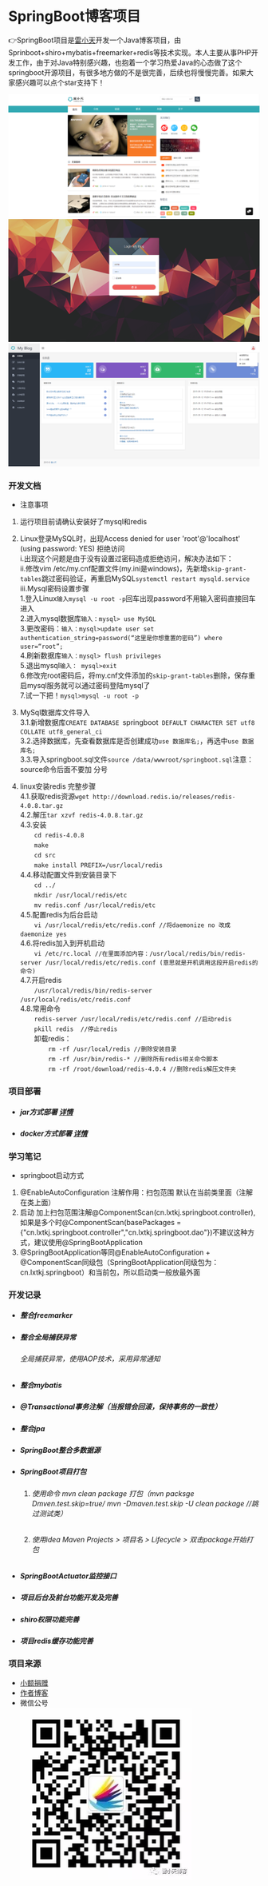 # SpringBoot博客项目
👉SpringBoot项目是[雷小天](https://www.100txy.com)开发一个Java博客项目，由 Sprinboot+shiro+mybatis+freemarker+redis等技术实现。本人主要从事PHP开发工作，由于对Java特别感兴趣，也抱着一个学习热爱Java的心态做了这个springboot开源项目，有很多地方做的不是很完善，后续也将慢慢完善。如果大家感兴趣可以点个star支持下！

![home](src/main/resources/static/images/github/home.png)
![login](src/main/resources/static/images/github/login.png)
![admin](src/main/resources/static/images/github/admin.png)

### 开发文档  
* 注意事项
 1. 运行项目前请确认安装好了mysql和redis 
 2. Linux登录MySQL时，出现Access denied for user 'root'@'localhost' (using password: YES) 拒绝访问  
    i.出现这个问题是由于没有设置过密码造成拒绝访问，解决办法如下：  
    ii.修改vim /etc/my.cnf配置文件(my.ini是windows)，先新增`skip-grant-tables`跳过密码验证，再重启MySQL`systemctl restart mysqld.service`    
    iii.Mysql密码设置步骤  
         1.登入Linux`输入mysql -u root -p`回车出现password不用输入密码直接回车进入  
         2.进入mysql数据库`输入：mysql> use MySQL`  
         3.更改密码：`输入：mysql>update user set authentication_string=password(“这里是你想重置的密码”) where user=“root”;`  
         4.刷新数据库`输入：mysql> flush privileges`  
         5.退出mysql`输入： mysql>exit`  
         6.修改完root密码后，将my.cnf文件添加的`skip-grant-tables`删除，保存重启mysql服务就可以通过密码登陆mysql了  
         7.试一下把！`mysql>mysql -u root -p`  
         
 3. MySql数据库文件导入  
    3.1.新增数据库`CREATE DATABASE `springboot` DEFAULT CHARACTER SET utf8 COLLATE utf8_general_ci`  
    3.2.选择数据库，先查看数据库是否创建成功`use 数据库名;`，再选中`use 数据库名;`  
    3.3.导入springboot.sql文件`source /data/wwwroot/springboot.sql`注意：source命令后面不要加 分号  
 4. linux安装redis 完整步骤  
    4.1.获取redis资源`wget http://download.redis.io/releases/redis-4.0.8.tar.gz`  
    4.2.解压`tar xzvf redis-4.0.8.tar.gz`  
    4.3.安装  
    　　`cd redis-4.0.8`  
    　　`make`  
    　　`cd src`  
    　　`make install PREFIX=/usr/local/redis`  
    4.4.移动配置文件到安装目录下  
    　　`cd ../`  
    　　`mkdir /usr/local/redis/etc`  
    　　`mv redis.conf /usr/local/redis/etc`  
    4.5.配置redis为后台启动  
    　　`vi /usr/local/redis/etc/redis.conf //将daemonize no 改成daemonize yes`  
    4.6.将redis加入到开机启动  
    　　`vi /etc/rc.local //在里面添加内容：/usr/local/redis/bin/redis-server /usr/local/redis/etc/redis.conf (意思就是开机调用这段开启redis的命令)`  
    4.7.开启redis  
    　　`/usr/local/redis/bin/redis-server /usr/local/redis/etc/redis.conf`   
    4.8.常用命令  
    　　`redis-server /usr/local/redis/etc/redis.conf //启动redis`  
    　　`pkill redis  //停止redis`  
    　　卸载redis：  
    　　　　`rm -rf /usr/local/redis //删除安装目录`  
    　　　　`rm -rf /usr/bin/redis-* //删除所有redis相关命令脚本`  
    　　　　`rm -rf /root/download/redis-4.0.4 //删除redis解压文件夹`  
 
### 项目部署  
 * ##### jar方式部署  [详情](https://www.100txy.com/article/247.html)  
 * ##### docker方式部署  [详情](https://www.100txy.com/article/248.html)  
 
### 学习笔记  
* springboot启动方式
 1. @EnableAutoConfiguration 注解作用：扫包范围 默认在当前类里面（注解在类上面） 
 2. 启动 加上扫包范围注解@ComponentScan(cn.lxtkj.springboot.controller),如果是多个时@ComponentScan(basePackages = {"cn.lxtkj.springboot.controller","cn.lxtkj.springboot.dao"})不建议这种方式，建议使用@SpringBootApplication
 3. @SpringBootApplication等同@EnableAutoConfiguration + @ComponentScan同级包（SpringBootApplication同级包为：cn.lxtkj.springboot）和当前包，所以启动类一般放最外面
 
 ### 开发记录
 * ##### 整合freemarker
 * ##### 整合全局捕获异常
    ###### 全局捕获异常，使用AOP技术，采用异常通知
 * ##### 整合mybatis
 * ##### @Transactional事务注解（当报错会回滚，保持事务的一致性）
 * ##### 整合jpa
 * ##### SpringBoot整合多数据源
 * ##### SpringBoot项目打包
    1. ###### 使用命令 mvn clean package 打包（mvn packsge Dmven.test.skip=true/ mvn -Dmaven.test.skip -U clean package   //跳过测试类）
    2. ###### 使用idea Maven Projects > 项目名 > Lifecycle > 双击package开始打包
 * ##### SpringBootActuator监控接口  
 * ##### 项目后台及前台功能开发及完善  
 * ##### shiro权限功能完善  
 * ##### 项目redis缓存功能完善  
 
 ### 项目来源  
 * [小额捐赠](https://www.100txy.com/Home/Index/alidonate.html)    
 * [作者博客](http://100txy.com)    
 * 微信公号  
 ![微信公号](src/main/resources/static/images/github/weixin.jpg)  
 
 